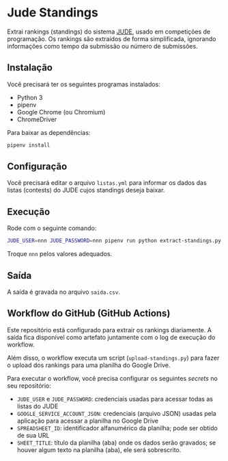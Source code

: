 # Jude Standings

Extrai rankings (standings) do sistema [JUDE](https://github.com/rsalesc/jude), usado em competições de programação. Os rankings são extraídos de forma simplificada, ignorando informações como tempo da submissão ou número de submissões.

## Instalação

Você precisará ter os seguintes programas instalados:

- Python 3
- pipenv
- Google Chrome (ou Chromium)
- ChromeDriver

Para baixar as dependências:

```sh
pipenv install
```

## Configuração

Você precisará editar o arquivo `listas.yml` para informar os dados das listas (contests) do JUDE cujos standings deseja baixar.

## Execução

Rode com o seguinte comando:

```sh
JUDE_USER=nnn JUDE_PASSWORD=nnn pipenv run python extract-standings.py
```

Troque `nnn` pelos valores adequados.

## Saída

A saída é gravada no arquivo `saida.csv`.

## Workflow do GitHub (GitHub Actions)

Este repositório está configurado para extrair os rankings diariamente. A saída fica disponível como artefato juntamente com o log de execução do workflow.

Além disso, o workflow executa um script (`upload-standings.py`) para fazer o upload dos rankings para uma planilha do Google Drive.

Para executar o workflow, você precisa configurar os seguintes *secrets* no seu repositório:

- `JUDE_USER` e `JUDE_PASSWORD`: credenciais usadas para acessar todas as listas do JUDE
- `GOOGLE_SERVICE_ACCOUNT_JSON`: credenciais (arquivo JSON) usadas pela aplicação para acessar a planilha no Google Drive
- `SPREADSHEET_ID`: identificador alfanumérico da planilha; pode ser obtido de sua URL
- `SHEET_TITLE`: título da planilha (aba) onde os dados serão gravados; se houver algum texto na planilha (aba), ele será sobrescrito.
